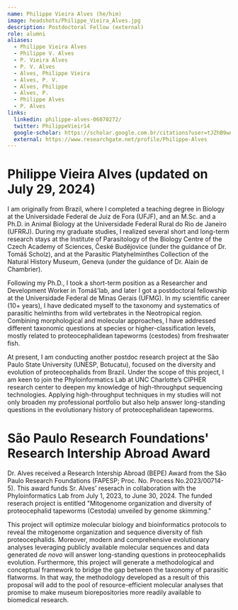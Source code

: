 ```yaml
---
name: Philippe Vieira Alves (he/him)
image: headshots/Philippe_Vieira_Alves.jpg
description: Postdoctoral Fellow (external)
role: alumni
aliases:
  - Philippe Vieira Alves
  - Philippe V. Alves
  - P. Vieira Alves
  - P. V. Alves
  - Alves, Philippe Vieira
  - Alves, P. V.
  - Alves, Philippe
  - Alves, P.
  - Philippe Alves
  - P. Alves
links:
  linkedin: philippe-alves-06070272/
  twitter: PhilippeVieir14
  google-scholar: https://scholar.google.com.br/citations?user=tJZhB9wAAAAJ&hl=pt-BR
  external: https://www.researchgate.net/profile/Philippe-Alves
---
```


# Philippe Vieira Alves (updated on July 29, 2024)

I am originally from Brazil, where I completed a teaching degree in Biology at the Universidade Federal de Juiz de Fora (UFJF), and an M.Sc. and a Ph.D. in Animal Biology at the Universidade Federal Rural do Rio de Janeiro (UFRRJ). During my graduate studies, I realized several short and long-term research stays at the Institute of Parasitology of the Biology Centre of the Czech Academy of Sciences, České Budějovice (under the guidance of Dr. Tomáš Scholz), and at the Parasitic Platyhelminthes Collection of the Natural History Museum, Geneva (under the guidance of Dr. Alain de Chambrier).

Following my Ph.D., I took a short-term position as a Researcher and Development Worker in Tomáš'lab, and later I got a postdoctoral fellowship at the Universidade Federal de Minas Gerais (UFMG). In my scientific career (10+ years), I have dedicated myself to the taxonomy and systematics of parasitic helminths from wild vertebrates in the Neotropical region. Combining morphological and molecular approaches, I have addressed different taxonomic questions at species or higher-classification levels, mostly related to proteocephalidean tapeworms (cestodes) from freshwater fish.

At present, I am conducting another postdoc research project at the São Paulo State University (UNESP, Botucatu), focused on the diversity and evolution of proteocephalids from Brazil. Under the scope of this project, I am keen to join the Phyloinformatics Lab at UNC Charlotte’s CIPHER research center to deepen my knowledge of high-throughput sequencing technologies. Applying high-throughput techniques in my studies will not only broaden my professional portfolio but also help answer long-standing questions in the evolutionary history of proteocephalidean tapeworms.

# São Paulo Research Foundations' Research Intership Abroad Award

Dr. Alves received a Research Intership Abroad (BEPE) Award from the São Paulo Research Foundations (FAPESP; Proc. No. Process No.2023/00714-5). This award funds Sr. Alves' reserach in collaboration with the Phyloinformatics Lab from July 1, 2023, to June 30, 2024. The funded reserach project is entitled "Mitogenome organization and diversity of proteocephalid tapeworms (Cestoda) unveiled by genome skimming."

This project will optimize molecular biology and bioinformatics protocols to reveal the mitogenome organization and sequence diversity of fish proteocephalids. Moreover, modern and comprehensive evolutionary analyses leveraging publicly available molecular sequences and data generated _de novo_ will answer long-standing questions in proteocephalids evolution. Furthermore, this project will generate a methodological and conceptual framework to bridge the gap between the taxonomy of parasitic flatworms. In that way, the methodology developed as a result of this proposal will add to the pool of resource-efficient molecular analyses that promise to make museum biorepositories more readily available to biomedical research.
